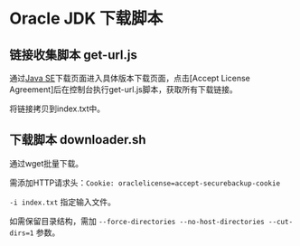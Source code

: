 # Oracle JDK 下载脚本

## 链接收集脚本 get-url.js

通过[Java SE](http://www.oracle.com/technetwork/java/javase/downloads/index.html)下载页面进入具体版本下载页面，点击[Accept License Agreement]后在控制台执行get-url.js脚本，获取所有下载链接。

将链接拷贝到index.txt中。



## 下载脚本 downloader.sh

通过wget批量下载。

需添加HTTP请求头：```Cookie: oraclelicense=accept-securebackup-cookie```

```-i index.txt``` 指定输入文件。

如需保留目录结构，需加 ```--force-directories --no-host-directories --cut-dirs=1``` 参数。



